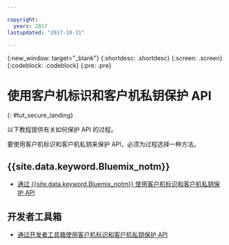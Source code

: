 ```yaml
---

copyright:
  years: 2017
lastupdated: "2017-10-31"

---
```



{:new_window: target="_blank"}
{:shortdesc: .shortdesc}
{:screen: .screen}
{:codeblock: .codeblock}
{:pre: .pre}

# 使用客户机标识和客户机私钥保护 API
{: #tut_secure_landing}

以下教程提供有关如何保护 API 的过程。

要使用客户机标识和客户机私钥来保护 API，必须为过程选择一种方法。

## {{site.data.keyword.Bluemix_notm}}

- [通过 {{site.data.keyword.Bluemix_notm}} 使用客户机标识和客户机私钥保护 API](tut_secure_id_secret_bm.html)

## 开发者工具箱

- [通过开发者工具箱使用客户机标识和客户机私钥保护 API](tut_secure_id_secret_tk.html)












